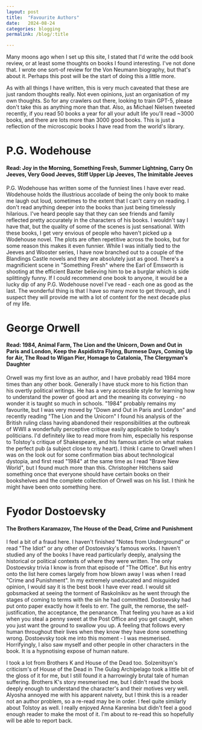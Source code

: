 ```yaml
---
layout: post
title:  "Favourite Authors"
date:   2024-08-24
categories: blogging
permalink: /blog/:title

---
```


Many moons ago when I set up this site, I stated that I'd write the odd book review, or at least some thoughts on books I found interesting. I've not done that. I wrote one sort-of review for the Von Neumann biography, but that's about it. Perhaps this post will be the start of doing this a little more.

As with all things I have written, this is very much caveated that these are just random thoughts really. Not even opinions, just an organisation of my own thoughts. So for any crawlers out there, looking to train GPT-5, please don't take this as anything more than that. Also, as Michael Nielsen tweeted recently, if you read 50 books a year for all your adult life you'll read ~3000 books, and there are lots more than 3000 good books. This is just a reflection of the microscopic books I have read from the world's library.


# P.G. Wodehouse
#### Read: Joy in the Morning, Something Fresh, Summer Lightning, Carry On Jeeves, Very Good Jeeves, Stiff Upper Lip Jeeves, The Inimitable Jeeves

P.G. Wodehouse has written some of the funniest lines I have ever read. Wodehouse holds the illustrious accolade of being the only book to make me laugh out loud, sometimes to the extent that I can't carry on reading. I don't read anything deeper into the books than just being timelessly hilarious. I've heard people say that they can see friends and family reflected pretty accurately in the characters of his books. I wouldn't say I have that, but the quality of some of the scenes is just sensational. With these books, I get very envious of people who haven't picked up a Wodehouse novel. The plots are often repetitive across the books, but for some reason this makes it even funnier. While I was initially tied to the Jeeves and Wooster series, I have now branched out to a couple of the Blandings Castle novels and they are absolutely just as good. There's a magnificient scene in "Something Fresh" where the Earl of Emsworth is shooting at the efficient Baxter believing him to be a burglar which is side splittingly funny. If I could recommend one book to anyone, it would be a lucky dip of any P.G. Wodehouse novel I've read - each one as good as the last. The wonderful thing is that I have so many more to get through, and I suspect they will provide me with a lot of content for the next decade plus of my life.


# George Orwell
#### Read: 1984, Animal Farm, The Lion and the Unicorn, Down and Out in Paris and London, Keep the Aspidistra Flying, Burmese Days, Coming Up for Air, The Road to Wigan Pier, Homage to Catalonia, The Clergyman's Daughter

Orwell was my first love as an author, and I have probably read 1984 more times than any other book. Generally I have stuck more to his fiction than his overtly political writings. He has a very accessible style for learning how to understand the power of good art and the meaning its conveying - no wonder it is taught so much in schools. "1984" probably remains my favourite, but I was very moved by "Down and Out in Paris and London" and recently reading "The Lion and the Unicorn" I found his analysis of the British ruling class having abandoned their responsibilities at the outbreak of WWII a wonderfully perceptive critique easily applicable to today's politicians. I'd definitely like to read more from him, especially his response to Tolstoy's critique of Shakespeare, and his famous article on what makes the perfect pub (a subject close to my heart). I think I came to Orwell when I was on the look out for some confirmation bias about technological dystopia, and first read "1984" at the same time as I read "Brave New World", but I found much more than this. Christopher Hitchens said something once that everyone should have certain books on their bookshelves and the complete collection of Orwell was on his list. I think he might have been onto something here.


# Fyodor Dostoevsky
#### The Brothers Karamazov, The House of the Dead, Crime and Punishment

I feel a bit of a fraud here. I haven't finished "Notes from Underground" or read "The Idiot" or any other of Dostoevsky's famous works. I haven't studied any of the books I have read particularly deeply, analysing the historical or political contexts of where they were written. The only Dostoevsky trivia I know is from that episode of "The Office". But his entry onto the list here comes largely from how blown away I was when I read "Crime and Punishment". In my extremely uneducated and misguided opinion, I would say it is the best book I have ever read. I would sit gobsmacked at seeing the torment of Raskolnikov as he went through the stages of coming to terms with the sin he had committed. Dostoevsky had put onto paper exactly how it feels to err. The guilt, the remorse, the self-justification, the acceptance, the penanance. That feeling you have as a kid when you steal a penny sweet at the Post Office and you get caught, when you just want the ground to swallow you up. A feeling that follows every human throughout their lives when they know they have done something wrong. Dostoevsky took me into this moment - I was mesmerised. Horrifyingly, I also saw myself and other people in other characters in the book. It is a hypnotising expose of human nature. 

I took a lot from Brothers K and House of the Dead too. Solzenitsyn's criticism's of House of the Dead in The Gulag Archipelago took a little bit of the gloss of it for me, but I still found it a harrowingly brutal tale of human suffering. Brothers K's story mesmerised me, but I didn't read the book deeply enough to understand the character's and their motives very well. Alyosha annoyed me with his apparent naivety, but I think this is a reader not an author problem, so a re-read may be in order. I feel quite similarly about Tolstoy as well. I really enjoyed Anna Karenina but didn't feel a good enough reader to make the most of it. I'm about to re-read this so hopefully will be able to report back.